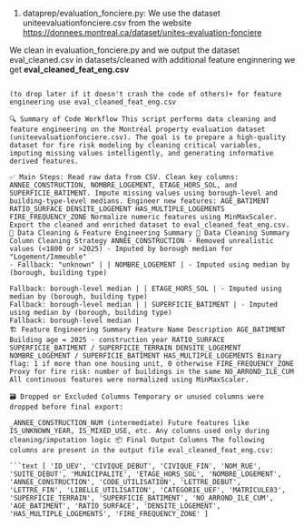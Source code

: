 1. dataprep/evaluation_fonciere.py:  We use the dataset uniteevaluationfonciere.csv from the website https://donnees.montreal.ca/dataset/unites-evaluation-fonciere 

We clean in evaluation_fonciere.py and we output the dataset eval_cleaned.csv in datasets/cleaned with additional feature enginnering we get **eval_cleaned_feat_eng.csv**
```commandline python ./dataprep/evaluation_fonciere.py ===> eval_cleaned.csv

(to drop later if it doesn't crash the code of others)+ for feature engineering use eval_cleaned_feat_eng.csv

🔍 Summary of Code Workflow This script performs data cleaning and feature engineering on the Montréal property evaluation dataset (uniteevaluationfonciere.csv). The goal is to prepare a high-quality dataset for fire risk modeling by cleaning critical variables, imputing missing values intelligently, and generating informative derived features.

✅ Main Steps: Read raw data from CSV. Clean key columns: ANNEE_CONSTRUCTION, NOMBRE_LOGEMENT, ETAGE_HORS_SOL, and SUPERFICIE_BATIMENT. Impute missing values using borough-level and building-type-level medians. Engineer new features: AGE_BATIMENT RATIO_SURFACE DENSITE_LOGEMENT HAS_MULTIPLE_LOGEMENTS FIRE_FREQUENCY_ZONE Normalize numeric features using MinMaxScaler. Export the cleaned and enriched dataset to eval_cleaned_feat_eng.csv. 🧹 Data Cleaning & Feature Engineering Summary 📌 Data Cleaning Summary Column Cleaning Strategy ANNEE_CONSTRUCTION - Removed unrealistic values (<1800 or >2025) - Imputed by borough median for "Logement/Immeuble"
- Fallback: "unknown" | | NOMBRE_LOGEMENT | - Imputed using median by (borough, building type)

Fallback: borough-level median | | ETAGE_HORS_SOL | - Imputed using median by (borough, building type)
Fallback: borough-level median | | SUPERFICIE_BATIMENT | - Imputed using median by (borough, building type)
Fallback: borough-level median |
🏗️ Feature Engineering Summary Feature Name Description AGE_BATIMENT Building age = 2025 - construction year RATIO_SURFACE SUPERFICIE_BATIMENT / SUPERFICIE_TERRAIN DENSITE_LOGEMENT NOMBRE_LOGEMENT / SUPERFICIE_BATIMENT HAS_MULTIPLE_LOGEMENTS Binary flag: 1 if more than one housing unit, 0 otherwise FIRE_FREQUENCY_ZONE Proxy for fire risk: number of buildings in the same NO_ARROND_ILE_CUM All continuous features were normalized using MinMaxScaler.

🗃️ Dropped or Excluded Columns Temporary or unused columns were dropped before final export:

_ANNEE_CONSTRUCTION_NUM (intermediate) Future features like IS_UNKNOWN_YEAR, IS_MIXED_USE, etc. Any columns used only during cleaning/imputation logic 📦 Final Output Columns The following columns are present in the output file eval_cleaned_feat_eng.csv:

```text [ 'ID_UEV', 'CIVIQUE_DEBUT', 'CIVIQUE_FIN', 'NOM_RUE', 'SUITE_DEBUT', 'MUNICIPALITE', 'ETAGE_HORS_SOL', 'NOMBRE_LOGEMENT', 'ANNEE_CONSTRUCTION', 'CODE_UTILISATION', 'LETTRE_DEBUT', 'LETTRE_FIN', 'LIBELLE_UTILISATION', 'CATEGORIE_UEF', 'MATRICULE83', 'SUPERFICIE_TERRAIN', 'SUPERFICIE_BATIMENT', 'NO_ARROND_ILE_CUM', 'AGE_BATIMENT', 'RATIO_SURFACE', 'DENSITE_LOGEMENT', 'HAS_MULTIPLE_LOGEMENTS', 'FIRE_FREQUENCY_ZONE' ]

